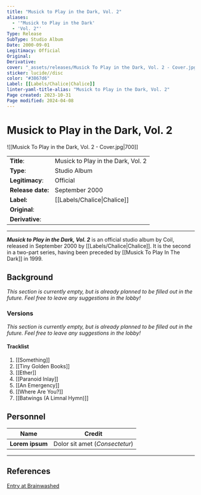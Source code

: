```yaml
---
title: "Musick to Play in the Dark, Vol. 2"
aliases:
  - '"Musick to Play in the Dark'
  - 'Vol. 2"'
Type: Release  
SubType: Studio Album
Date: 2000-09-01
Legitimacy: Official
Original: 
Derivative: 
cover: "_assets/releases/Musick To Play in the Dark, Vol. 2 - Cover.jpg"
sticker: lucide//disc
color: "#3867d6"
Label: [[Labels/Chalice|Chalice]]
linter-yaml-title-alias: "Musick to Play in the Dark, Vol. 2"
Page created: 2023-10-31
Page modified: 2024-04-08
---
```


# Musick to Play in the Dark, Vol. 2

![[Musick To Play in the Dark, Vol. 2 - Cover.jpg|700]]

|  |  |
| --- | --- |
| __Title__: | Musick to Play in the Dark, Vol. 2 |
| __Type__: | Studio Album |
| __Legitimacy__: | Official |
| __Release date:__ | September 2000 |
| __Label:__ | [[Labels/Chalice\|Chalice]] |
| __Original__: |  |
| __Derivative__: |  |

---

*__Musick to Play in the Dark, Vol. 2__* is an official studio album by Coil, released in September 2000 by [[Labels/Chalice|Chalice]]. It is the second in a two-part series, having been preceded by [[Musick To Play In The Dark]] in 1999.

## Background

*This section is currently empty, but is already planned to be filled out in the future. Feel free to leave any suggestions in the lobby!*

### Versions

*This section is currently empty, but is already planned to be filled out in the future. Feel free to leave any suggestions in the lobby!*

#### Tracklist

1. [[Something]]
2. [[Tiny Golden Books]]
3. [[Ether]]
4. [[Paranoid Inlay]]
5. [[An Emergency]]
6. [[Where Are You?]]
7. [[Batwings (A Limnal Hymn)]]

## Personnel

| __Name__ |__Credit__ |
| --- | --- |
|__Lorem ipsum__|Dolor sit amet (*Consectetur*)|

---

## References

[Entry at Brainwashed]()
